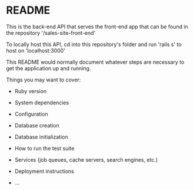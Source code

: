 # README

This is the back-end API that serves the front-end app that can be found in the repository '/sales-site-front-end'

To locally host this API, cd into this repository's folder and run 'rails s' to host on 'localhost:3000'



This README would normally document whatever steps are necessary to get the
application up and running.

Things you may want to cover:

* Ruby version

* System dependencies

* Configuration

* Database creation

* Database initialization

* How to run the test suite

* Services (job queues, cache servers, search engines, etc.)

* Deployment instructions

* ...
